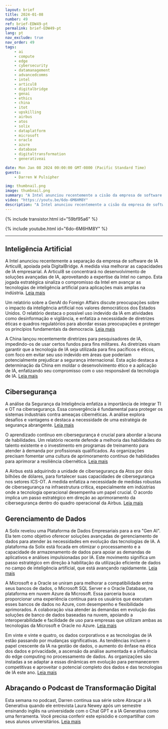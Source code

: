 ```yaml
---
layout: brief
title: 2024-01-08
number: 49
ref: brief-EDW49-pt
permalink: brief-EDW49-pt
lang: pt
nav_exclude: true
nav_order: 49
tags:
    - ai
    - compute
    - edge
    - cybersecurity
    - datamanagement
    - advancedcomms
    - intel
    - articul8
    - digitalbridge
    - genai
    - ethics
    - china
    - itot
    - upskilling
    - airbus
    - atos
    - solix
    - dataplatform
    - microsoft
    - oracle
    - azure
    - database
    - digitaltransformation
    - generativeai

date: Mon Jan 08 2024 00:00:00 GMT-0800 (Pacific Standard Time)
guests:
    - Darren W Pulsipher

img: thumbnail.png
image: thumbnail.png
summary: "A Intel anunciou recentemente a cisão da empresa de software de IA Articul8, apoiada pela DigitalBridge. O movimento tem como objetivo melhorar as capacidades de IA empresarial. A Articul8 se concentrará no desenvolvimento de soluções avançadas de IA, aproveitando a expertise da Intel no campo. Esta jogada estratégica significa o compromisso da Intel em avançar as tecnologias de inteligência artificial para aplicações industriais mais amplas."
video: "https://youtu.be/6do-6M6HM8Y"
description: "A Intel anunciou recentemente a cisão da empresa de software de IA Articul8, apoiada pela DigitalBridge. O movimento tem como objetivo melhorar as capacidades de IA empresarial. A Articul8 se concentrará no desenvolvimento de soluções avançadas de IA, aproveitando a expertise da Intel no campo. Esta jogada estratégica significa o compromisso da Intel em avançar as tecnologias de inteligência artificial para aplicações industriais mais amplas."
---
```



{% include transistor.html id="59bf95a6" %}



{% include youtube.html id="6do-6M6HM8Y" %}


---

## Inteligência Artificial



A Intel anunciou recentemente a separação da empresa de software de IA Articul8, apoiada pela DigitalBridge. A medida visa melhorar as capacidades de IA empresarial. A Articul8 se concentrará no desenvolvimento de soluções avançadas de IA, aproveitando a expertise da Intel no campo. Esta jogada estratégica sinaliza o compromisso da Intel em avançar as tecnologias de inteligência artificial para aplicações mais amplas na indústria. [Leia mais](https://www.reuters.com/technology/intel-spins-out-ai-software-firm-with-backing-digitalbridge-2024-01-03/)



Um relatório sobre a GenAI do Foreign Affairs discute preocupações sobre o impacto da inteligência artificial nos valores democráticos dos Estados Unidos. O relatório destaca o possível uso indevido da IA em atividades como desinformação e vigilância, e enfatiza a necessidade de diretrizes éticas e quadros regulatórios para abordar essas preocupações e proteger os princípios fundamentais da democracia. [Leia mais](https://www.foreignaffairs.com/united-states/artificial-intelligences-threat-democracy)



A China lançou recentemente diretrizes para pesquisadores de IA, impedindo-os de usar certos fundos para fins militares. As diretrizes visam garantir que a tecnologia de IA seja utilizada para fins pacíficos e éticos, com foco em evitar seu uso indevido em áreas que poderiam potencialmente prejudicar a segurança internacional. Esta ação destaca a determinação da China em moldar o desenvolvimento ético e a aplicação de IA, enfatizando seu compromisso com o uso responsável da tecnologia de IA. [Leia mais](https://www.scmp.com/news/china/science/article/3247420/china-unveils-new-artificial-intelligence-guidelines-scientists-and-bans-use-funding-applications)

## Cibersegurança



A análise da Segurança da Inteligência enfatiza a importância de integrar TI e OT na cibersegurança. Essa convergência é fundamental para proteger os sistemas industriais contra ameaças cibernéticas. A análise explora desafios e vantagens e destaca a necessidade de uma estratégia de segurança abrangente. [Leia mais](https://securityintelligence.com/posts/it-and-ot-cybersecurity-integration/)



O aprendizado contínuo em cibersegurança é crucial para abordar a lacuna de habilidades. Um relatório recente defende a melhoria das habilidades do talento existente e o investimento em programas de treinamento para atender à demanda por profissionais qualificados. As organizações precisam fomentar uma cultura de aprimoramento contínuo de habilidades para aprimorar a resiliência cibernética. [Leia mais](https://www.informationweek.com/cyber-resilience/upskilling-is-the-secret-to-closing-the-cybersecurity-skills-gap-)



A Airbus está adquirindo a unidade de cibersegurança da Atos por dois bilhões de dólares, para fortalecer suas capacidades de cibersegurança nos setores ICS-OT. A medida enfatiza a necessidade de medidas robustas de cibersegurança na infraestrutura crítica, especialmente em indústrias onde a tecnologia operacional desempenha um papel crucial. O acordo implica um passo estratégico em direção ao aprimoramento da cibersegurança dentro do quadro operacional da Airbus. [Leia mais](https://www.darkreading.com/ics-ot-security/airbus-acquire-atos-cybersecurity-unit-2-billion)

## Gerenciamento de Dados



A Solix revelou uma Plataforma de Dados Empresariais para a era "Gen AI". Ela tem como objetivo oferecer soluções avançadas de gerenciamento de dados para atender às necessidades em evolução das tecnologias de IA. A plataforma da Solix está focada em otimizar o processamento e a capacidade de armazenamento de dados para apoiar as demandas de aplicativos e análises impulsionadas por IA. Este movimento significa um passo estratégico em direção à habilitação da utilização eficiente de dados no campo de inteligência artificial, que está avançando rapidamente. [Leia mais](https://venturebeat.com/data-infrastructure/solix-launches-new-enterprise-data-platform-for-the-gen-ai-era/)



A Microsoft e a Oracle se uniram para melhorar a compatibilidade entre seus bancos de dados, o Microsoft SQL Server e o Oracle Database, na plataforma em nuvem Azure da Microsoft. Essa parceria busca proporcionar uma experiência contínua para os usuários que executam esses bancos de dados no Azure, com desempenho e flexibilidade aprimorados. A colaboração visa atender às demandas em evolução das soluções de banco de dados baseadas na nuvem, apoiando a interoperabilidade e facilidade de uso para empresas que utilizam ambas as tecnologias da Microsoft e Oracle no Azure. [Leia mais](https://www.infoq.com/news/2024/01/microsoft-oracle-database-azure/)



Em vinte e vinte e quatro, os dados corporativos e as tecnologias de IA estão passando por mudanças significativas. As tendências incluem o papel crescente da IA na gestão de dados, o aumento do ênfase na ética dos dados e privacidade, a ascensão da análise aumentada e a influência do edge computing no processamento de dados. As organizações são instadas a se adaptar a essas dinâmicas em evolução para permanecerem competitivas e aproveitar o potencial completo dos dados e das tecnologias de IA este ano. [Leia mais](https://tdwi.org/articles/2024/01/05/ta-all-shifting-sands-in-enterprise-data-and-ai-technologies-in-2024.aspx)

## Abraçando o Podcast de Transformação Digital



Esta semana no podcast, Darren continua sua série sobre Abraçar a IA Generativa quando ele entrevista Laura Newey após um semestre ensinando inglês na universidade com o Chat GPT e a IA Generativa como uma ferramenta. Você precisa conferir este episódio e compartilhar com seus alunos universitários. [Leia mais](https://www.embracingdigital.org/en)


